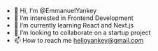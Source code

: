- 👋 Hi, I’m @EmmanuelYankey
- 👀 I’m interested in Frontend Development
- 🌱 I’m currently learning React and Next.js
- 💞️ I’m looking to collaborate on a startup project
- 📫 How to reach me [helloyankey@gmail.com](helloyankey@gmail.com)

<!---
EmmanuelYankey/EmmanuelYankey is a ✨ special ✨ repository because its `README.md` (this file) appears on your GitHub profile.
You can click the Preview link to take a look at your changes.
--->
